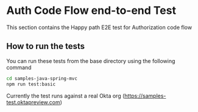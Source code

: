 Auth Code Flow end-to-end Test
==============================

This section contains the Happy path E2E test for Authorization code flow


## How to run the tests

You can run these tests from the base directory using the following command

```bash
cd samples-java-spring-mvc
npm run test:basic
```

Currently the test runs against a real Okta org (https://samples-test.oktapreview.com)

